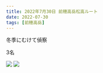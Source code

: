 ```yaml
---
title: 2022年7月30日 前穂高岳松高ルート
date: 2022-07-30
tags: [前穂高岳]
---
```


冬季にむけて偵察

3名

![](/2022/07/30/20220730/1.jpg)
![](/2022/07/30/20220730/2.jpg)

